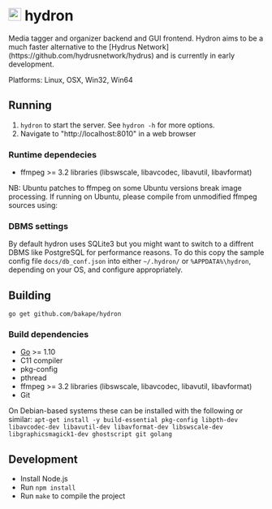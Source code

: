 <h1>
   <img src="logo/Hydron.png" alt="Hydron" height="25px"> hydron
</h1>
Media tagger and organizer backend and GUI frontend.
Hydron aims to be a much faster alternative to the
[Hydrus Network](https://github.com/hydrusnetwork/hydrus) and is currently in
early development.

Platforms: Linux, OSX, Win32, Win64

## Running

1. `hydron` to start the server. See `hydron -h` for more options.
2. Navigate to "http://localhost:8010" in a web browser

### Runtime dependecies

* ffmpeg >= 3.2 libraries (libswscale, libavcodec, libavutil, libavformat)

NB: Ubuntu patches to ffmpeg on some Ubuntu versions break image processing.
If running on Ubuntu, please compile from unmodified ffmpeg sources using:

### DBMS settings

By default hydron uses SQLite3 but you might want to switch to a diffrent
DBMS like PostgreSQL for performance reasons. To do this copy the sample config
file `docs/db_conf.json` into either `~/.hydron/` or `%APPDATA%\hydron`,
depending on your OS, and configure appropriately.

## Building

`go get github.com/bakape/hydron`

### Build dependencies

* [Go](https://golang.org/doc/install) >= 1.10
* C11 compiler
* pkg-config
* pthread
* ffmpeg >= 3.2 libraries (libswscale, libavcodec, libavutil, libavformat)
* Git

On Debian-based systems these can be installed with the following or similar:
`apt-get install -y build-essential pkg-config libpth-dev libavcodec-dev libavutil-dev libavformat-dev libswscale-dev libgraphicsmagick1-dev ghostscript git golang`

## Development

* Install Node.js
* Run `npm install`
* Run `make` to compile the project
